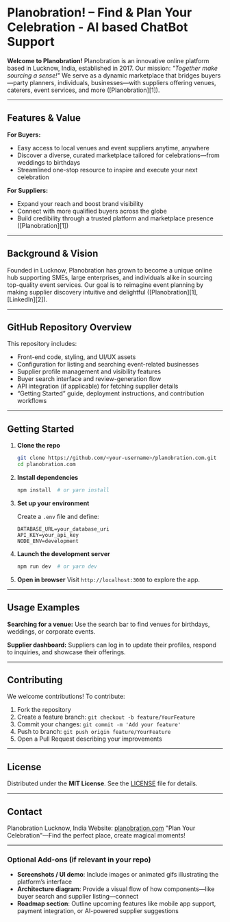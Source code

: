 # Planobration! – Find & Plan Your Celebration - AI based ChatBot Support

**Welcome to Planobration!**
Planobration is an innovative online platform based in Lucknow, India, established in 2017. Our mission: *"Together make sourcing a sense!"* We serve as a dynamic marketplace that bridges buyers—party planners, individuals, businesses—with suppliers offering venues, caterers, event services, and more ([Planobration][1]).

---

## Features & Value

**For Buyers:**

* Easy access to local venues and event suppliers anytime, anywhere
* Discover a diverse, curated marketplace tailored for celebrations—from weddings to birthdays
* Streamlined one-stop resource to inspire and execute your next celebration

**For Suppliers:**

* Expand your reach and boost brand visibility
* Connect with more qualified buyers across the globe
* Build credibility through a trusted platform and marketplace presence ([Planobration][1])

---

## Background & Vision

Founded in Lucknow, Planobration has grown to become a unique online hub supporting SMEs, large enterprises, and individuals alike in sourcing top-quality event services. Our goal is to reimagine event planning by making supplier discovery intuitive and delightful ([Planobration][1], [LinkedIn][2]).

---

## GitHub Repository Overview

This repository includes:

* Front-end code, styling, and UI/UX assets
* Configuration for listing and searching event-related businesses
* Supplier profile management and visibility features
* Buyer search interface and review-generation flow
* API integration (if applicable) for fetching supplier details
* “Getting Started” guide, deployment instructions, and contribution workflows

---

## Getting Started

1. **Clone the repo**

   ```bash
   git clone https://github.com/<your-username>/planobration.com.git
   cd planobration.com
   ```

2. **Install dependencies**

   ```bash
   npm install  # or yarn install
   ```

3. **Set up your environment**

   Create a `.env` file and define:

   ```
   DATABASE_URL=your_database_uri
   API_KEY=your_api_key
   NODE_ENV=development
   ```

4. **Launch the development server**

   ```bash
   npm run dev  # or yarn dev
   ```

5. **Open in browser**
   Visit `http://localhost:3000` to explore the app.

---

## Usage Examples

**Searching for a venue:**
Use the search bar to find venues for birthdays, weddings, or corporate events.

**Supplier dashboard:**
Suppliers can log in to update their profiles, respond to inquiries, and showcase their offerings.

---

## Contributing

We welcome contributions! To contribute:

1. Fork the repository
2. Create a feature branch: `git checkout -b feature/YourFeature`
3. Commit your changes: `git commit -m 'Add your feature'`
4. Push to branch: `git push origin feature/YourFeature`
5. Open a Pull Request describing your improvements

---

## License

Distributed under the **MIT License**. See the [LICENSE](LICENSE) file for details.

---

## Contact

Planobration
Lucknow, India
Website: [planobration.com](https://planobration.com)
"Plan Your Celebration"—Find the perfect place, create magical moments! 

---

### Optional Add-ons (if relevant in your repo)

* **Screenshots / UI demo**: Include images or animated gifs illustrating the platform’s interface
* **Architecture diagram**: Provide a visual flow of how components—like buyer search and supplier listing—connect
* **Roadmap section**: Outline upcoming features like mobile app support, payment integration, or AI-powered supplier suggestions
